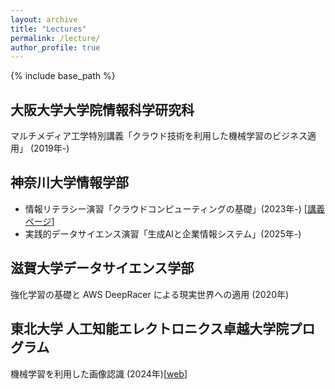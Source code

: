```yaml
---
layout: archive
title: "Lectures"
permalink: /lecture/
author_profile: true
---
```


{% include base_path %}

大阪大学大学院情報科学研究科
----
マルチメディア工学特別講義「クラウド技術を利用した機械学習のビジネス適用」 (2019年-)

神奈川大学情報学部
----
- 情報リテラシー演習「クラウドコンピューティングの基礎」(2023年-) [[講義ページ](https://github.com/harusametime/KanagawaU-Cloud-Seminar/blob/main/exercise.md)]
- 実践的データサイエンス演習「生成AIと企業情報システム」(2025年-)

滋賀大学データサイエンス学部
----
強化学習の基礎と AWS DeepRacer による現実世界への適用 (2020年)

東北大学 人工知能エレクトロニクス卓越大学院プログラム
----
機械学習を利用した画像認識 (2024年)[[web](https://www.aie.tohoku.ac.jp/data/news/20240726_koushukai.pdf)]

